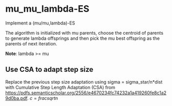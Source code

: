 # mu_mu_lambda-ES

<script type="text/javascript" src="http://cdn.mathjax.org/mathjax/latest/MathJax.js?config=default"></script>

Implement a (mu/mu,lambda)-ES

The algorithm is initialized with mu parents, choose the centroid of parents to generate lambda offsprings and then pick the mu best offspring as the parents of next iteration.

**Note**: lambda >= mu

## Use CSA to adapt step size

Replace the previous step size adaptation using sigma = sigma_star/n*dist with Cumulative Step Length Adaptation (CSA) from https://pdfs.semanticscholar.org/2556/e4670234fc74232a1a419260fe8c1a29d0ba.pdf.
$c = frac{}{sqrt{n}}$